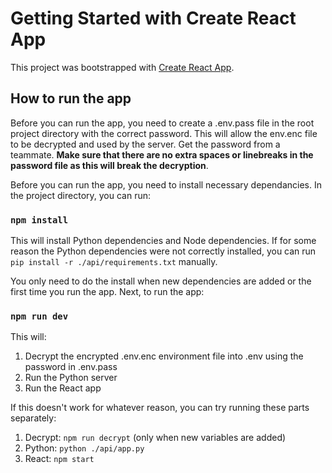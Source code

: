 # Getting Started with Create React App

This project was bootstrapped with [Create React App](https://github.com/facebook/create-react-app).

## How to run the app

Before you can run the app, you need to create a .env.pass file in the root project directory with the correct password. This will allow the env.enc file to be decrypted and used by the server. Get the password from a teammate. **Make sure that there are no extra spaces or linebreaks in the password file as this will break the decryption**.

Before you can run the app, you need to install necessary dependancies. In the project directory, you can run:

### `npm install`

This will install Python dependencies and Node dependencies. If for some reason the Python dependencies were not correctly installed, you can run `pip install -r ./api/requirements.txt` manually.

You only need to do the install when new dependencies are added or the first time you run the app. Next, to run the app:

### `npm run dev`

This will:

1. Decrypt the encrypted .env.enc environment file into .env using the password in .env.pass
2. Run the Python server
3. Run the React app

If this doesn't work for whatever reason, you can try running these parts separately:

1. Decrypt: `npm run decrypt` (only when new variables are added)
2. Python: `python ./api/app.py`
3. React: `npm start`
